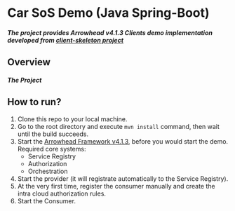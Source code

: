 # Car SoS Demo (Java Spring-Boot)
##### The project provides Arrowhead v4.1.3 Clients demo implementation developed from [client-skeleton project](https://github.com/arrowhead-f/client-skeleton-java-spring)

## Overview
##### The Project

## How to run?
1. Clone this repo to your local machine.
2. Go to the root directory and execute `mvn install` command, then wait until the build succeeds.
3. Start the [Arrowhead Framework v4.1.3](https://github.com/arrowhead-f/core-java-spring), before you would start the demo.
   Required core systems:
   * Service Registry
   * Authorization
   * Orchestration
4. Start the provider (it will registrate automatically to the Service Registry).
5. At the very first time, register the consumer manually and create the intra cloud authorization rules.
6. Start the Consumer.
